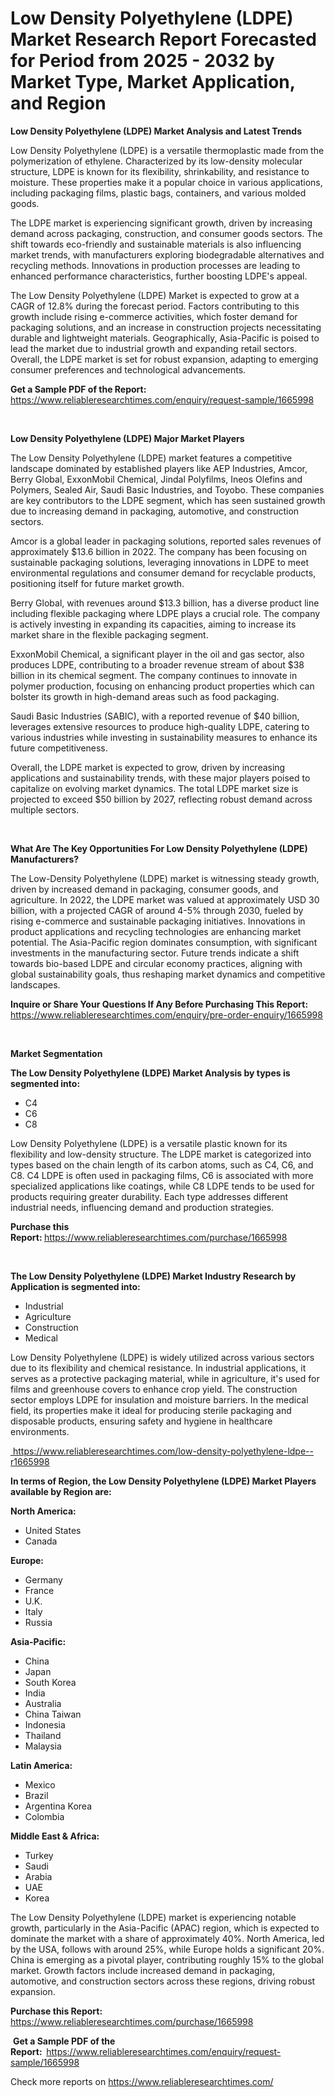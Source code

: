<p><h1>Low Density Polyethylene (LDPE) Market Research Report Forecasted for Period from 2025 -  2032 by Market Type, Market Application, and Region</h1></p><p><strong>Low Density Polyethylene (LDPE) Market Analysis and Latest Trends</strong></p>
<p><p>Low Density Polyethylene (LDPE) is a versatile thermoplastic made from the polymerization of ethylene. Characterized by its low-density molecular structure, LDPE is known for its flexibility, shrinkability, and resistance to moisture. These properties make it a popular choice in various applications, including packaging films, plastic bags, containers, and various molded goods.</p><p>The LDPE market is experiencing significant growth, driven by increasing demand across packaging, construction, and consumer goods sectors. The shift towards eco-friendly and sustainable materials is also influencing market trends, with manufacturers exploring biodegradable alternatives and recycling methods. Innovations in production processes are leading to enhanced performance characteristics, further boosting LDPE's appeal.</p><p>The Low Density Polyethylene (LDPE) Market is expected to grow at a CAGR of 12.8% during the forecast period. Factors contributing to this growth include rising e-commerce activities, which foster demand for packaging solutions, and an increase in construction projects necessitating durable and lightweight materials. Geographically, Asia-Pacific is poised to lead the market due to industrial growth and expanding retail sectors. Overall, the LDPE market is set for robust expansion, adapting to emerging consumer preferences and technological advancements.</p></p>
<p><strong>Get a Sample PDF of the Report:&nbsp;</strong> <a href="https://www.reliableresearchtimes.com/enquiry/request-sample/1665998?utm_campaign=2204&utm_medium=2&utm_source=Github&utm_content=ia&utm_term=23032025&utm_id=low-density-polyethylene-ldpe">https://www.reliableresearchtimes.com/enquiry/request-sample/1665998</a></p>
<p>&nbsp;</p>
<p><strong>Low Density Polyethylene (LDPE) Major Market Players</strong></p>
<p><p>The Low Density Polyethylene (LDPE) market features a competitive landscape dominated by established players like AEP Industries, Amcor, Berry Global, ExxonMobil Chemical, Jindal Polyfilms, Ineos Olefins and Polymers, Sealed Air, Saudi Basic Industries, and Toyobo. These companies are key contributors to the LDPE segment, which has seen sustained growth due to increasing demand in packaging, automotive, and construction sectors.</p><p>Amcor is a global leader in packaging solutions, reported sales revenues of approximately $13.6 billion in 2022. The company has been focusing on sustainable packaging solutions, leveraging innovations in LDPE to meet environmental regulations and consumer demand for recyclable products, positioning itself for future market growth.</p><p>Berry Global, with revenues around $13.3 billion, has a diverse product line including flexible packaging where LDPE plays a crucial role. The company is actively investing in expanding its capacities, aiming to increase its market share in the flexible packaging segment.</p><p>ExxonMobil Chemical, a significant player in the oil and gas sector, also produces LDPE, contributing to a broader revenue stream of about $38 billion in its chemical segment. The company continues to innovate in polymer production, focusing on enhancing product properties which can bolster its growth in high-demand areas such as food packaging.</p><p>Saudi Basic Industries (SABIC), with a reported revenue of $40 billion, leverages extensive resources to produce high-quality LDPE, catering to various industries while investing in sustainability measures to enhance its future competitiveness.</p><p>Overall, the LDPE market is expected to grow, driven by increasing applications and sustainability trends, with these major players poised to capitalize on evolving market dynamics. The total LDPE market size is projected to exceed $50 billion by 2027, reflecting robust demand across multiple sectors.</p></p>
<p>&nbsp;</p>
<p><strong>What Are The Key Opportunities For Low Density Polyethylene (LDPE) Manufacturers?</strong></p>
<p><p>The Low-Density Polyethylene (LDPE) market is witnessing steady growth, driven by increased demand in packaging, consumer goods, and agriculture. In 2022, the LDPE market was valued at approximately USD 30 billion, with a projected CAGR of around 4-5% through 2030, fueled by rising e-commerce and sustainable packaging initiatives. Innovations in product applications and recycling technologies are enhancing market potential. The Asia-Pacific region dominates consumption, with significant investments in the manufacturing sector. Future trends indicate a shift towards bio-based LDPE and circular economy practices, aligning with global sustainability goals, thus reshaping market dynamics and competitive landscapes.</p></p>
<p><strong>Inquire or Share Your Questions If Any Before Purchasing This Report:</strong> <a href="https://www.reliableresearchtimes.com/enquiry/pre-order-enquiry/1665998?utm_campaign=2204&utm_medium=2&utm_source=Github&utm_content=ia&utm_term=23032025&utm_id=low-density-polyethylene-ldpe">https://www.reliableresearchtimes.com/enquiry/pre-order-enquiry/1665998</a></p>
<p>&nbsp;</p>
<p><strong>Market Segmentation</strong></p>
<p><strong>The Low Density Polyethylene (LDPE) Market Analysis by types is segmented into:</strong></p>
<p><ul><li>C4</li><li>C6</li><li>C8</li></ul></p>
<p><p>Low Density Polyethylene (LDPE) is a versatile plastic known for its flexibility and low-density structure. The LDPE market is categorized into types based on the chain length of its carbon atoms, such as C4, C6, and C8. C4 LDPE is often used in packaging films, C6 is associated with more specialized applications like coatings, while C8 LDPE tends to be used for products requiring greater durability. Each type addresses different industrial needs, influencing demand and production strategies.</p></p>
<p><strong>Purchase this Report:&nbsp;</strong><a href="https://www.reliableresearchtimes.com/purchase/1665998?utm_campaign=2204&utm_medium=2&utm_source=Github&utm_content=ia&utm_term=23032025&utm_id=low-density-polyethylene-ldpe">https://www.reliableresearchtimes.com/purchase/1665998</a></p>
<p>&nbsp;</p>
<p><strong>The Low Density Polyethylene (LDPE) Market Industry Research by Application is segmented into:</strong></p>
<p><ul><li>Industrial</li><li>Agriculture</li><li>Construction</li><li>Medical</li></ul></p>
<p><p>Low Density Polyethylene (LDPE) is widely utilized across various sectors due to its flexibility and chemical resistance. In industrial applications, it serves as a protective packaging material, while in agriculture, it's used for films and greenhouse covers to enhance crop yield. The construction sector employs LDPE for insulation and moisture barriers. In the medical field, its properties make it ideal for producing sterile packaging and disposable products, ensuring safety and hygiene in healthcare environments.</p></p>
<p><a href="https://www.reliableresearchtimes.com/low-density-polyethylene-ldpe--r1665998?utm_campaign=2204&utm_medium=2&utm_source=Github&utm_content=ia&utm_term=23032025&utm_id=low-density-polyethylene-ldpe">&nbsp;https://www.reliableresearchtimes.com/low-density-polyethylene-ldpe--r1665998</a></p>
<p><strong>In terms of Region, the Low Density Polyethylene (LDPE) Market Players available by Region are:</strong></p>
<p>
    <p> <strong> North America: </strong>
        <ul>
            <li>United States</li>
            <li>Canada</li>
        </ul>
        </p> 
    <p> <strong> Europe: </strong>
        <ul>
            <li>Germany</li>
            <li>France</li>
            <li>U.K.</li>
            <li>Italy</li>
            <li>Russia</li>
        </ul>
        </p> 
    <p> <strong> Asia-Pacific: </strong>
        <ul>
            <li>China</li>
            <li>Japan</li>
            <li>South Korea</li>
            <li>India</li>
            <li>Australia</li>
            <li>China Taiwan</li>
            <li>Indonesia</li>
            <li>Thailand</li>
            <li>Malaysia</li>
        </ul>
        </p> 
    <p> <strong> Latin America: </strong>
        <ul>
            <li>Mexico</li>
            <li>Brazil</li>
            <li>Argentina Korea</li>
            <li>Colombia</li>
        </ul>
        </p> 
    <p> <strong> Middle East & Africa: </strong>
        <ul>
            <li>Turkey</li>
            <li>Saudi</li>
            <li>Arabia</li>
            <li>UAE</li>
            <li>Korea</li>
        </ul>
    </p>
    </p>
<p><p>The Low Density Polyethylene (LDPE) market is experiencing notable growth, particularly in the Asia-Pacific (APAC) region, which is expected to dominate the market with a share of approximately 40%. North America, led by the USA, follows with around 25%, while Europe holds a significant 20%. China is emerging as a pivotal player, contributing roughly 15% to the global market. Growth factors include increased demand in packaging, automotive, and construction sectors across these regions, driving robust expansion.</p></p>
<p><strong>Purchase this Report: </strong><a href="https://www.reliableresearchtimes.com/purchase/1665998?utm_campaign=2204&utm_medium=2&utm_source=Github&utm_content=ia&utm_term=23032025&utm_id=low-density-polyethylene-ldpe">https://www.reliableresearchtimes.com/purchase/1665998</a></p>
<p>&nbsp;<strong>Get a Sample PDF of the Report:&nbsp;&nbsp;</strong><a href="https://www.reliableresearchtimes.com/enquiry/request-sample/1665998?utm_campaign=2204&utm_medium=2&utm_source=Github&utm_content=ia&utm_term=23032025&utm_id=low-density-polyethylene-ldpe">https://www.reliableresearchtimes.com/enquiry/request-sample/1665998</a></p>
<p><strong></strong></p>
<p>Check more reports on <a href="https://www.reliableresearchtimes.com/?utm_campaign=2204&utm_medium=2&utm_source=Github&utm_content=ia&utm_term=23032025&utm_id=low-density-polyethylene-ldpe">https://www.reliableresearchtimes.com/</a></p>